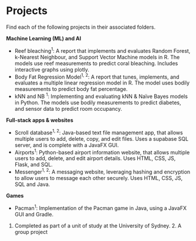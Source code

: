 # Projects

Find each of the following projects in their associated folders.

**Machine Learning (ML) and AI** 
- Reef bleaching<sup>1</sup>: A report that implements and evaluates Random Forest, k-Nearest Neighbour, and Support Vector Machine models in R.
The models use reef measurements to predict coral bleaching.
Includes interactive graphs using plotly.
- Body Fat Regression Model<sup>1, 2</sup>: A report that tunes, implements, and evaluates a multiple linear regression model in R.
The model uses bodily measurements to predict body fat percentage.
- kNN and NB <sup>1</sup>: Implementing and evaluating kNN & Naïve Bayes models in Python.
The models use bodily measurements to predict diabetes, and sensor data to predict room occupancy.

**Full-stack apps & websites** 
- Scroll database<sup>1, 2</sup>: Java-based text file management app, that allows multiple users to add, delete, copy, and edit files.
Uses a supabase SQL server, and is complete with a JavaFX GUI.
- Airports<sup>1</sup>: Python-based airport information website, that allows multiple users to add, delete, and edit airport details.
Uses HTML, CSS, JS, Flask, and SQL.
- Messenger<sup>1, 2</sup>: A messaging website, leveraging hashing and encryption to allow users to message each other securely.
Uses HTML, CSS, JS, SQL and Java.

**Games**
- Pacman<sup>1</sup>: Implementation of the Pacman game in Java, using a JavaFX GUI and Gradle.

1. Completed as part of a unit of study at the University of Sydney. 2. A group project
